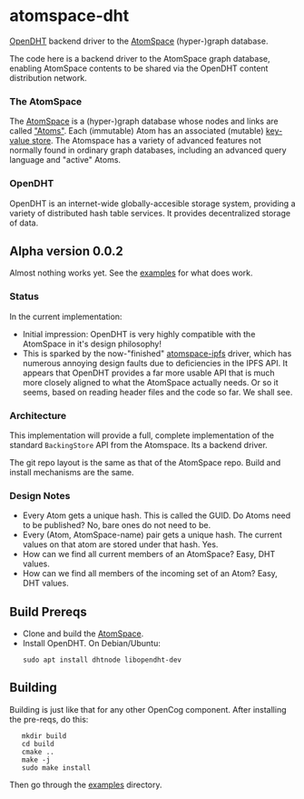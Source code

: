 # atomspace-dht
[OpenDHT](https://github.com/savoirfairelinux/opendht/wiki)
backend driver to the
[AtomSpace](https://github.com/opencog/atomspace) (hyper-)graph database.

The code here is a backend driver to the AtomSpace graph database,
enabling AtomSpace contents to be shared via the OpenDHT content
distribution network.

### The AtomSpace
The [AtomSpace](https://wiki.opencog.org/w/AtomSpace) is a
(hyper-)graph database whose nodes and links are called
["Atoms"](https://wiki.opencog.org/w/Atom). Each (immutable) Atom has
an associated (mutable)
[key-value store](https://wiki.opencog.org/w/Value).
The Atomspace has a variety of advanced features not normally found
in ordinary graph databases, including an advanced query language
and "active" Atoms.

### OpenDHT
OpenDHT is an internet-wide globally-accesible storage system, providing
a variety of distributed hash table services.  It provides decentralized
storage of data.

## Alpha version 0.0.2
Almost nothing works yet. See the [examples](examples) for what does work.

### Status
In the current implementation:
 * Initial impression: OpenDHT is very highly compatible with the
   AtomSpace in it's design philosophy!
 * This is sparked by the now-"finished"
   [atomspace-ipfs](https://github.com/opencog/atomspace-ipfs) driver,
   which has numerous annoying design faults due to deficiencies in the
   IPFS API. It appears that OpenDHT provides a far more usable API that
   is much more closely aligned to what the AtomSpace actually needs.
   Or so it seems, based on reading header files and the code so far.
   We shall see.

### Architecture
This implementation will provide a full, complete implementation of the
standard `BackingStore` API from the Atomspace. Its a backend driver.

The git repo layout is the same as that of the AtomSpace repo. Build
and install mechanisms are the same.

### Design Notes
* Every Atom gets a unique hash. This is called the GUID.
  Do Atoms need to be published? No, bare ones do not need to be.
* Every (Atom, AtomSpace-name) pair gets a unique hash.  The current
  values on that atom are stored under that hash. Yes.
* How can we find all current members of an AtomSpace?
  Easy, DHT values.
* How can we find all members of the incoming set of an Atom?
  Easy, DHT values.

## Build Prereqs

 * Clone and build the [AtomSpace](https://github.com/opencog/atomspace).
 * Install OpenDHT. On Debian/Ubuntu:
   ```
   sudo apt install dhtnode libopendht-dev
   ```

## Building
Building is just like that for any other OpenCog component.
After installing the pre-reqs, do this:
```
   mkdir build
   cd build
   cmake ..
   make -j
   sudo make install
```
Then go through the [examples](examples) directory.
